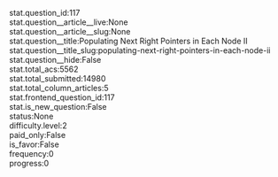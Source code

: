 stat.question_id:117  
stat.question__article__live:None  
stat.question__article__slug:None  
stat.question__title:Populating Next Right Pointers in Each Node II  
stat.question__title_slug:populating-next-right-pointers-in-each-node-ii  
stat.question__hide:False  
stat.total_acs:5562  
stat.total_submitted:14980  
stat.total_column_articles:5  
stat.frontend_question_id:117  
stat.is_new_question:False  
status:None  
difficulty.level:2  
paid_only:False  
is_favor:False  
frequency:0  
progress:0  

